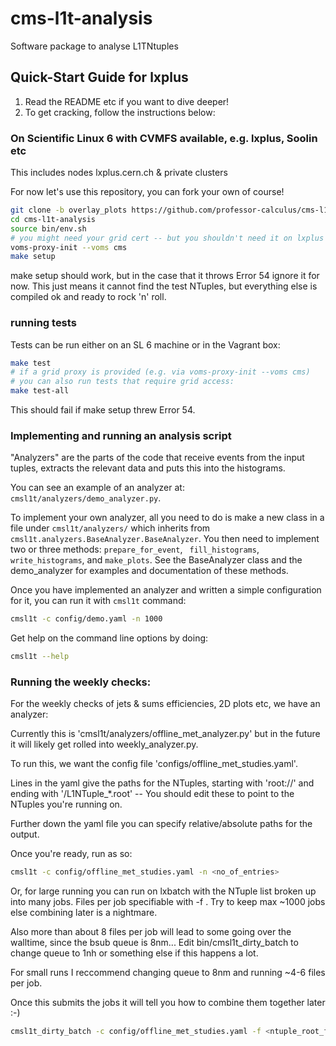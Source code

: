 # cms-l1t-analysis
Software package to analyse L1TNtuples

## Quick-Start Guide for lxplus
 1. Read the README etc if you want to dive deeper!
 2. To get cracking, follow the instructions below:

### On Scientific Linux 6 with CVMFS available, e.g. lxplus, Soolin etc
This includes nodes lxplus.cern.ch & private clusters

For now let's use this repository, you can fork your own of course!
```bash
git clone -b overlay_plots https://github.com/professor-calculus/cms-l1t-analysis.git
cd cms-l1t-analysis
source bin/env.sh
# you might need your grid cert -- but you shouldn't need it on lxplus with NTuples on EOS
voms-proxy-init --voms cms
make setup
```

make setup should work, but in the case that it throws Error 54 ignore it for now. This just means it cannot find
the test NTuples, but everything else is compiled ok and ready to rock 'n' roll.

### running tests
Tests can be run either on an SL 6 machine or in the Vagrant box:
```bash
make test
# if a grid proxy is provided (e.g. via voms-proxy-init --voms cms)
# you can also run tests that require grid access:
make test-all
```

This should fail if make setup threw Error 54.


### Implementing and running an analysis script
"Analyzers" are the parts of the code that receive events from the input tuples, extracts the relevant data and puts this into the histograms.

You can see an example of an analyzer at: `cmsl1t/analyzers/demo_analyzer.py`.
  
To implement your own analyzer, all you need to do is make a new class in a file under `cmsl1t/analyzers/` which inherits from `cmsl1t.analyzers.BaseAnalyzer.BaseAnalyzer`.  You then need to implement two or three methods: `prepare_for_event`, ` fill_histograms`, `write_histograms`, and `make_plots`.  See the BaseAnalyzer class and the demo_analyzer for examples and documentation of these methods.

Once you have implemented an analyzer and written a simple configuration for it, you can run it with `cmsl1t` command:
```bash
cmsl1t -c config/demo.yaml -n 1000
```

Get help on the command line options by doing:
```bash
cmsl1t --help
```

### Running the weekly checks:

For the weekly checks of jets & sums efficiencies, 2D plots etc, we have an analyzer:

Currently this is 'cmsl1t/analyzers/offline_met_analyzer.py' but in the future it will likely get rolled into weekly_analyzer.py.

To run this, we want the config file 'configs/offline_met_studies.yaml'.

Lines in the yaml give the paths for the NTuples, starting with 'root://' and ending with '/L1NTuple_*.root' -- You should edit these to point to the NTuples you're running on.

Further down the yaml file you can specify relative/absolute paths for the output.

Once you're ready, run as so:

```bash
cmsl1t -c config/offline_met_studies.yaml -n <no_of_entries>
```

Or, for large running you can run on lxbatch with the NTuple list broken up into many jobs. Files per job specifiable with -f <number>. Try to keep max ~1000 jobs else combining later is a nightmare.

Also more than about 8 files per job will lead to some going over the walltime, since the bsub queue is 8nm... Edit bin/cmsl1t_dirty_batch to change 
queue to 1nh or something 
else if this happens a lot.

For small runs I reccommend changing queue to 8nm and running ~4-6 files per job.

Once this submits the jobs it will tell you how to combine them together later :-)

```bash
cmsl1t_dirty_batch -c config/offline_met_studies.yaml -f <ntuple_root_files_per_job>
```
